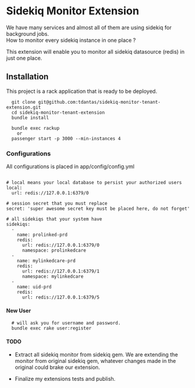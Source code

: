 # Sidekiq Monitor Extension

We have many services and almost all of them are using sidekiq for background jobs.  
How to monitor every sidekiq instance in one place ?  

This extension will enable you to monitor all sidekiq datasource (redis) in just one place.   

## Installation

This project is a rack application that is ready to be deployed.


````
  git clone git@github.com:tdantas/sidekiq-monitor-tenant-extension.git
  cd sidekiq-monitor-tenant-extension
  bundle install
  
  bundle exec rackup
    or
  passenger start -p 3000 --min-instances 4

````

### Configurations

  All configurations is placed in app/config/config.yml
  
````

# local means your local database to persist your authorized users
local:
  url: redis://127.0.0.1:6379/0

# session secret that you must replace
secret: 'super awesome secret key must be placed here, do not forget'

# all sidekiqs that your system have
sidekiqs:
  - 
    name: prolinked-prd
    redis:
      url: redis://127.0.0.1:6379/0
      namespace: prolinkedcare
  - 
    name: mylinkedcare-prd
    redis: 
      url: redis://127.0.0.1:6379/1
      namespace: mylinkedcare
  - 
    name: uid-prd
    redis: 
      url: redis://127.0.0.1:6379/5

````

#### New User

````
  # will ask you for username and password.
  bundle exec rake user:register
````


#### TODO

- Extract all sidekiq monitor from sidekiq gem.
  We are extending the monitor from original sidekiq gem, whatever changes made in the original could brake our extension.

- Finalize my extensions tests and publish.



